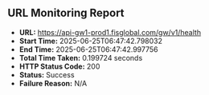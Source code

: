 ## URL Monitoring Report

- **URL:** https://api-gw1-prod1.fisglobal.com/gw/v1/health
- **Start Time:** 2025-06-25T06:47:42.798032
- **End Time:** 2025-06-25T06:47:42.997756
- **Total Time Taken:** 0.199724 seconds
- **HTTP Status Code:** 200
- **Status:** Success
- **Failure Reason:** N/A

